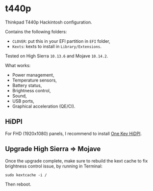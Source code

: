 # t440p

Thinkpad T440p Hackintosh configuration. 

Contains the following folders:

- `CLOVER`: put this in your EFI partition in `EFI` folder,
- `Kexts`: kexts to install in `Library/Extensions`.

Tested on High Sierra `10.13.6` and Mojave `10.14.2`.

What works:

- Power management,
- Temperature sensors,
- Battery status,
- Brightness control,
- Sound,
- USB ports,
- Graphical acceleration (QE/CI).

## HiDPI

For FHD (1920x1080) panels, I recommend to install [One Key HiDPI](https://github.com/xzhih/one-key-hidpi).

## Upgrade High Sierra => Mojave

Once the upgrade complete, make sure to rebuild the kext cache to fix brightness control issue, by running in Terminal:

```
sudo kextcache -i /
```

Then reboot.
